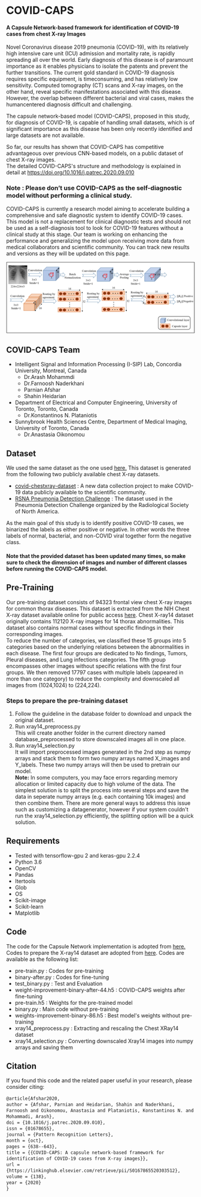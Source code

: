# COVID-CAPS
<h4> A Capsule Network-based framework for identification of COVID-19 cases from chest X-ray Images </h4>

Novel Coronavirus disease 2019 pneumonia (COVID-19), with its relatively high intensive care unit (ICU) admission and mortality
rate, is rapidly spreading all over the world. Early diagnosis of this
disease is of paramount importance as it enables physicians to isolate
the patents and prevent the further transitions. The current gold standard
in COVID-19 diagnosis requires specific equipment, is timeconsuming,
and has relatively low sensitivity. Computed tomography
(CT) scans and X-ray images, on the other hand, reveal specific
manifestations associated with this disease. However, the overlap
between different bacterial and viral cases, makes the humancentered
diagnosis difficult and challenging.

The capsule network-based model (COVID-CAPS), proposed in this
study, for diagnosis of COVID-19, is capable of handling small
datasets, which is of significant importance as this disease has been
only recently identified and large datasets are not available.

So far, our results has shown that COVID-CAPS has competitive advantageous over
previous CNN-based models, on a public dataset of chest X-ray images. <br> 
The detailed COVID-CAPS's structure and methodology is explained in detail at <a href="https://doi.org/10.1016/j.patrec.2020.09.010">https://doi.org/10.1016/j.patrec.2020.09.010</a> 

<h3>Note : Please don’t use COVID-CAPS as the self-diagnostic model without performing a clinical study.</h3>
  COVID-CAPS is currently a research model aiming to accelerate building a comprehensive and safe diagnostic system to identify COVID-19 cases. This model is not a replacement for clinical diagnostic tests and should not be used as a self-diagnosis tool to look for COVID-19 features without a clinical study at this stage. Our team is working on enhancing the performance and generalizing the model upon receiving more data from medical collaborators and scientific community. You can track new results and versions as they will be updated on this page.<br>

![Roadmap](COVID-CAPS/model.jpg)
## COVID-CAPS Team
* Intelligent Signal and Information Processing (I-SIP) Lab, Concordia University, Montreal, Canada
    * Dr.Arash Mohammdi
    * Dr.Farnoosh Naderkhani
    * Parnian Afshar
    * Shahin Heidarian
* Department of Electrical and Computer Engineering, University of Toronto, Toronto, Canada
    * Dr.Konstantinos N. Plataniotis
* Sunnybrook Health Sciences Centre, Department of Medical Imaging, University of Toronto, Canada
    * Dr.Anastasia Oikonomou
## Dataset
We used the same dataset as the one used <a href="https://github.com/lindawangg/COVID-Net">here.</a>
This dataset is generated from the following two publicly available chest
X-ray datasets.
* <a href="https://github.com/ieee8023/covid-chestxray-dataset">covid-chestxray-dataset</a> : A new data collection project to make COVID-19 data publicly available to the scientific community.
* <a href="https://www.kaggle.com/c/rsna-pneumonia-detection-challenge">RSNA Pneumonia Detection Challenge</a> : The dataset used in the Pneumonia Detection Challenge organized by the Radiological Society of North America.

As the main goal of this study is to identify
positive COVID-19 cases, we binarized the labels as either positive
or negative. In other words the three labels of normal, bacterial, and
non-COVID viral together form the negative class.

<h4>Note that the provided dataset has been updated many times, so make sure to check the dimension of images and number of different classes before running the COVID-CAPS model.</h4>

## Pre-Training
Our pre-training dataset consists of 94323 frontal view chest X-ray images for common thorax diseases. This dataset is extracted from the NIH Chest X-ray dataset available online for public access <a href="https://nihcc.app.box.com/v/ChestXray-NIHCC/folder/36938765345">here</a>. Chest X-ray14 dataset originally contains 112120 X-ray images for 14 thorax abnormalities. This dataset also contains normal cases without specific findings in their corresponding images.<br>To reduce the number of categories, we classified these 15 groups into 5 categories based on the underlying relations between the abnormalities in each disease. The first four groups are dedicated to No findings, Tumors, Pleural diseases, and Lung infections categories. The fifth group encompasses other images without specific relations with the first four groups.
We then removed 17797 cases with multiple labels (appeared in more than one category) to reduce the complexity and downscaled all images from (1024,1024) to (224,224).

### Steps to prepare the pre-training dataset
<ol>
  <li>Follow the guideline in the database folder to download and unpack the original dataset.</li>
  <li>Run xray14_preprocess.py<br>
This will create another folder in the current directory named database_preprocessed to store downscaled images all in one place.</li>
  <li>Run xray14_selection.py<br>
It will import preprocessed images generated in the 2nd step as numpy arrays and stack them to form two numpy arrays named X_images and Y_labels. These two numpy arrays will then be used to pretrain our model.<br>
    <b>Note:</b> In some computers, you may face errors regarding memory allocation or limited capacity due to high volume of the data. The simplest solution is to split the process into several steps and save the data in seperate numpy arrays (e.g. each containing 10k images) and then combine them. There are more general ways to address this issue such as customizing a datagenerator, however if your system couldn't run the xray14_selection.py efficiently, the splitting option will be a quick solution.</li>
</ol>  


## Requirements
* Tested with tensorflow-gpu 2 and keras-gpu 2.2.4
* Python 3.6
* OpenCV
* Pandas
* Itertools
* Glob
* OS
* Scikit-image
* Scikit-learn
* Matplotlib

## Code
The code for the Capsule Network implementation is adopted from <a href="https://keras.io/examples/cifar10_cnn_capsule/">here.</a>
Codes to prepare the X-ray14 dataset are adopted from <a href="https://github.com/ManuelPalermo/X-Ray-ConvNet">here</a>.
Codes are available as the following list:

* pre-train.py : Codes for pre-training
* binary-after.py : Codes for fine-tuning
* test_binary.py : Test and Evaluation
* weight-improvement-binary-after-44.h5 : COVID-CAPS weights after fine-tuning
* pre-train.h5 : Weights for the pre-trained model
* binary.py : Main code without pre-training
* weights-improvement-binary-86.h5 : Best model's weights without pre-training
* xray14_preprocess.py : Extracting and rescaling the Chest XRay14 dataset
* xray14_selection.py : Converting downscaled Xray14 images into numpy arrays and saving them

## Citation
If you found this code and the related paper useful in your research, please consider citing:

```
@article{Afshar2020,
author = {Afshar, Parnian and Heidarian, Shahin and Naderkhani, Farnoosh and Oikonomou, Anastasia and Plataniotis, Konstantinos N. and Mohammadi, Arash},
doi = {10.1016/j.patrec.2020.09.010},
issn = {01678655},
journal = {Pattern Recognition Letters},
month = {oct},
pages = {638--643},
title = {{COVID-CAPS: A capsule network-based framework for identification of COVID-19 cases from X-ray images}},
url = {https://linkinghub.elsevier.com/retrieve/pii/S0167865520303512},
volume = {138},
year = {2020}
}
```
